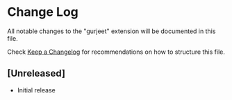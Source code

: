 # Change Log

All notable changes to the "gurjeet" extension will be documented in this file.

Check [Keep a Changelog](http://keepachangelog.com/) for recommendations on how to structure this file.

## [Unreleased]

- Initial release